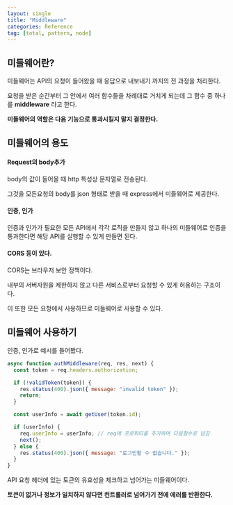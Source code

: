 ```yaml
---
layout: single
title: "Middleware"
categories: Reference
tag: [total, pattern, node]
---
```


## 미들웨어란?

미들웨어는 API의 요청이 들어왔을 때 응답으로 내보내기 까지의 전 과정을 처리한다.

요청을 받은 순간부터 그 안에서 여러 함수들을 차례대로 거치게 되는데 그 함수 중 하나를 **middleware** 라고 한다.

**미들웨어의 역할은 다음 기능으로 통과시킬지 말지 결정한다.**

## 미들웨어의 용도

#### Request의 body추가

body의 값이 들어올 때 http 특성상 문자열로 전송된다.

그것을 모든요청의 body를 json 형태로 받을 때 express에서 미들웨어로 제공한다.

#### 인증, 인가

인증과 인가가 필요한 모든 API에서 각각 로직을 만들지 않고 하나의 미들웨어로 인증을 통과한다면 해당 API를 실행할 수 있게 만들면 된다.

#### CORS 등이 있다.

CORS는 브라우저 보안 정책이다.

내부의 서버자원을 제한하지 않고 다른 서비스로부터 요청할 수 있게 허용하는 구조이다.

이 또한 모든 요청에서 사용하므로 미들웨어로 사용할 수 있다.

## 미들웨어 사용하기

인증, 인가로 예시를 들어봤다.

```jsx
async function authMiddleware(req, res, next) {
  const token = req.headers.authorization;

  if (!validToken(token)) {
    res.status(400).json({ message: "invalid token" });
    return;
  }

  const userInfo = await getUser(token.id);

  if (userInfo) {
    req.userInfo = userInfo; // req에 프로퍼티를 추가하여 다음함수로 넘김
    next();
  } else {
    res.status(400).json({ message: "로그인할 수 없습니다." });
  }
}
```

API 요청 헤더에 있는 토큰의 유효성을 체크하고 넘어가는 미들웨어이다.

**토큰이 없거나 정보가 일치하지 않다면 컨트롤러로 넘어가기 전에 에러를 반환한다.**
